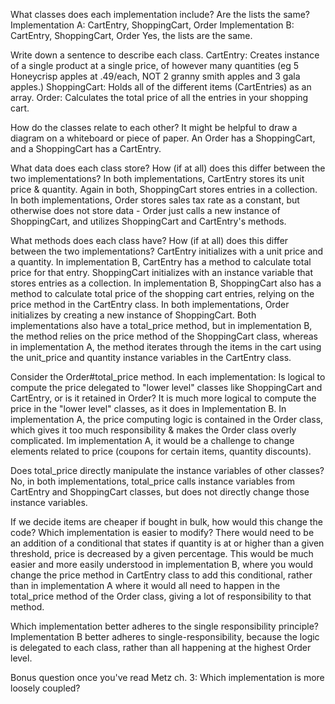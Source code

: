 What classes does each implementation include? Are the lists the same?
Implementation A: CartEntry, ShoppingCart, Order
Implementation B: CartEntry, ShoppingCart, Order
Yes, the lists are the same.

Write down a sentence to describe each class.
CartEntry: Creates instance of a single product at a single price, of however many quantities (eg 5 Honeycrisp apples at .49/each, NOT 2 granny smith apples and 3 gala apples.)
ShoppingCart: Holds all of the different items (CartEntries) as an array.
Order: Calculates the total price of all the entries in your shopping cart.


How do the classes relate to each other? It might be helpful to draw a diagram on a whiteboard or piece of paper.
An Order has a ShoppingCart, and a ShoppingCart has a CartEntry.  

What data does each class store? How (if at all) does this differ between the two implementations?
In both implementations, CartEntry stores its unit price & quantity.  Again in both, ShoppingCart stores entries in a collection.  In both implementations, Order stores sales tax rate as a constant, but otherwise does not store data - Order just calls a new instance of ShoppingCart, and utilizes ShoppingCart and CartEntry's methods.

What methods does each class have? How (if at all) does this differ between the two implementations?
CartEntry initializes with a unit price and a quantity.  In implementation B, CartEntry has a method to calculate total price for that entry.  ShoppingCart initializes with an instance variable that stores entries as a collection.  In implementation B, ShoppingCart also has a method to calculate total price of the shopping cart entries, relying on the price method in the CartEntry class.  In both implementations, Order initializes by creating a new instance of ShoppingCart.  Both implementations also have a total_price method, but in implementation B, the method relies on the price method of the ShoppingCart class, whereas in implementation A, the method iterates through the items in the cart using the unit_price and quantity instance variables in the CartEntry class.


Consider the Order#total_price method. In each implementation:
Is logical to compute the price delegated to "lower level" classes like ShoppingCart and CartEntry, or is it retained in Order?
It is much more logical to compute the price in the "lower level" classes, as it does in Implementation B.  In implementation A, the price computing logic is contained in the Order class, which gives it too much responsibility & makes the Order class overly complicated.  Im implementation A, it would be a challenge to change elements related to price (coupons for certain items, quantity discounts).

Does total_price directly manipulate the instance variables of other classes?
No, in both implementations, total_price calls instance variables from CartEntry and ShoppingCart classes, but does not directly change those instance variables.

If we decide items are cheaper if bought in bulk, how would this change the code? Which implementation is easier to modify?
There would need to be an addition of a conditional that states if quantity is at or higher than a given threshold, price is decreased by a given percentage.  This would be much easier and more easily understood in implementation B, where you would change the price method in CartEntry class to add this conditional, rather than in implementation A where it would all need to happen in the total_price method of the Order class, giving a lot of responsibility to that method.

Which implementation better adheres to the single responsibility principle?
Implementation B better adheres to single-responsibility, because the logic is delegated to each class, rather than all happening at the highest Order level.


Bonus question once you've read Metz ch. 3: Which implementation is more loosely coupled?
